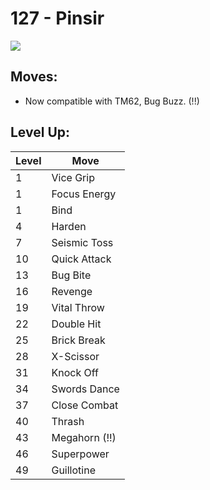 # 127 - Pinsir
![][127]

## Moves:

 - Now compatible with TM62, Bug Buzz. (!!)

## Level Up:

Level | Move
---   | ---
  1   | Vice Grip
  1   | Focus Energy
  1   | Bind
  4   | Harden
  7   | Seismic Toss
 10   | Quick Attack
 13   | Bug Bite
 16   | Revenge
 19   | Vital Throw
 22   | Double Hit
 25   | Brick Break
 28   | X-Scissor
 31   | Knock Off
 34   | Swords Dance
 37   | Close Combat
 40   | Thrash
 43   | Megahorn (!!)
 46   | Superpower
 49   | Guillotine



[127]: /img/pokemon/127.png
